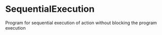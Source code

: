 # SequentialExecution
Program for sequential execution of action without blocking the program execution
